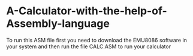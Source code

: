 # A-Calculator-with-the-help-of-Assembly-language


To run this ASM file first you need to download the EMU8086 software in your system and then run the file CALC.ASM to run your calculator
